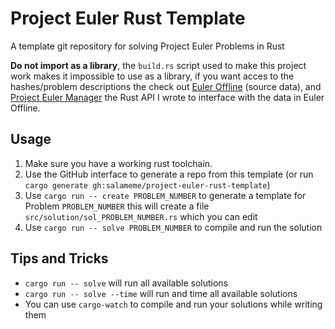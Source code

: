 # Project Euler Rust Template

A template git repository for solving Project Euler Problems in Rust

**Do not import as a library**, the `build.rs` script used to make this project
work makes it impossible to use as a library, if you want acces to the
hashes/problem descriptions the check out
[Euler Offline](https://github.com/davidcorbin/euler-offline) (source data), and
[Project Euler Manager](https://github.com/salameme/project-euler-manager) the
Rust API I wrote to interface with the data in Euler Offline.

## Usage

1. Make sure you have a working rust toolchain.
2. Use the GitHub interface to generate a repo from this template (or run `cargo generate gh:salameme/project-euler-rust-template`)
3. Use `cargo run -- create PROBLEM_NUMBER` to generate a template for Problem `PROBLEM_NUMBER` this will create a file `src/solution/sol_PROBLEM_NUMBER.rs` which you can edit
4. Use `cargo run -- solve PROBLEM_NUMBER` to compile and run the solution

## Tips and Tricks

- `cargo run -- solve` will run all available solutions
- `cargo run -- solve --time` will run and time all available solutions
- You can use `cargo-watch` to compile and run your solutions while writing them
